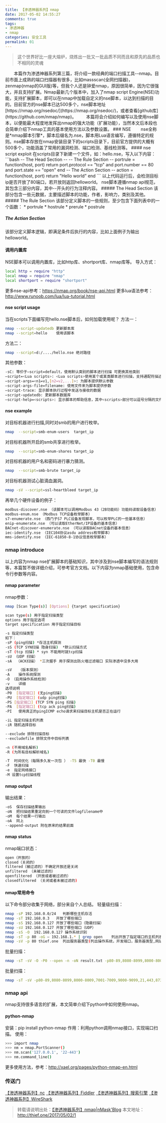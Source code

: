 ```yaml
---
title: 【渗透神器系列】nmap
date: 2017-05-02 14:55:27
comments: true
tags:
- 渗透神器
- nmap
categories: 安全工具
permalink: 01
---
```

<blockquote class="blockquote-center">这个世界好比一座大熔炉，烧炼出一批又一批品质不同而且和原先的品质也不相同的灵魂</blockquote>
　　本篇作为渗透神器系列第三篇，将介绍一款经典的端口扫描工具--nmap。目前市面上成熟的端口扫描器有很多，比如massscan(全网扫描器)，zenmap(nmap的GUI版)等，但我个人还是钟爱nmap，原因很简单，因为它很强大，并且支持扩展。Nmap最新几个版本中，加入了nmap script Engine(NSE)功能，支持扩展脚本，即可以在nmap中加载自定义的nse脚本，以达到扫描的目的。目前官方的nse脚本已达500多个，nse脚本地址[https://nmap.org/nsedoc/](https://nmap.org/nsedoc/)，或者查看[github库](https://github.com/nmap/nmap)。
　　本篇将会介绍如何编写以及使用nse脚本，以便能最大程度地发挥出nmap的强大功能（扩展功能），当然本文后本段也会简单介绍下nmap工具的基本使用方法以及参数设置。
<!--more -->
### NSE
　　nse全称是*nmap脚本引擎*，脚本后缀名为.nse，脚本用Lua语言编写，遵循特定的规则。nse脚本存放在nmap安装目录下的scripts目录下，目前官方提供的大概有500多个，功能涵盖了常用的漏洞检测、端口检测、基线检测等。
#### nse script exploit
在scripts目录下新建一个文件，如：hello.nse，写入以下内容：
```bash
-- The Head Section --
-- The Rule Section --
portrule = function(host, port)
return port.protocol == "tcp" and port.number == 80 and port.state == "open"
end
-- The Action Section --
action = function(host, port)
return "Hello world"
end
```
以上代码运行后，会检测目标ip是否开放了80端口，若开放则返回helloworld。
nse脚本遵循nmap api规范，其包含三部分内容，其中--开头的行为注释内容。
##### The Head Section
该部分包含一些元数据，主要描述脚本的功能，作者，影响力，类别及其他。
##### The Rule Section
该部分定义脚本的一些规则，至少包含下面列表中的一个函数：
* portrule
* hostrule
* prerule
* postrule

##### The Action Section
该部分定义脚本逻辑，即满足条件后执行的内容，比如上面例子为输出helloworld。

#### 调用内置库
NSE脚本可以调用内置库，比如http库、shortport库、nmap库等。
导入方式：
```bash
local http = require "http"
local nmap = require "nmap"
local shortport = require "shortport"
```
更多nse-api参考：https://nmap.org/book/nse-api.html
更多lua语法参考：http://www.runoob.com/lua/lua-tutorial.html
#### nse script usage
当在scripts下面编写完hello.nse脚本后，如何加载使用呢？
方法一：
```bash
nmap --script-updatedb 更新脚本库
nmap --script=hello    使用该脚本
```
方法二：
```bash
nmap --script=d:/..../hello.nse 绝对路径
```
其他参数：
```bash
-sC: 等价于–script=default，使用默认类别的脚本进行扫描 可更换其他类别
–script=<Lua scripts>: <Lua scripts>使用某个或某类脚本进行扫描，支持通配符描述
–script-args=<n1=v1,[n2=v2,...]>: 为脚本提供默认参数
–script-args-file=filename: 使用文件来为脚本提供参数
–script-trace: 显示脚本执行过程中发送与接收的数据
–script-updatedb: 更新脚本数据库
–script-help=<scripts>: 显示脚本的帮助信息，其中<scripts>部分可以逗号分隔的文件或脚本类别
```
#### nse example
对目标机器进行扫描,同时对smb的用户进行枚举。
```bash
nmap  --script=smb-enum-users  target_ip
```
对目标机器所开启的smb共享进行枚举。
```bash
nmap  --script=smb-enum-shares target_ip
```
对目标机器的用户名和密码进行暴力猜测。
```bash
nmap  --script=smb-brute target_ip
```
对目标机器测试心脏滴血漏洞。
```bash
nmap -sV --script=ssl-heartbleed target_ip
```
再举几个硬件设备的例子：
```bash
modbus-discover.nse （该脚本可以调用Modbus 43（2B功能码）功能码读取设备信息）
modbus-enum.nse （Modbus TCP设备枚举脚本）
s7-enumerate.nse （西门子S7 PLC设备发现脚本，可以枚举PLC的一些基本信息）
enip-enumerate.nse （可以读取EtherNet/IP设备的基本信息）
BACnet-discover-enumerate.nse （可以读取BACnet设备的基本信息）
iec-identify.nse （IEC104协议asdu address枚举脚本）
mms-identify.nse （IEC-61850-8-1协议信息枚举脚本）
```
### nmap introduce
以上内容为nmap nse扩展脚本的基础知识，其中涉及到nse脚本编写的语法规则等，本篇暂不做详细介绍，可参考官方文档。以下内容为nmap基础使用，包含命令行参数等内容。
#### nmap parameter
nmap参数：
```bash
nmap [Scan Type(s)] [Options] {target specification}

scan type(s) 用于指定扫描类型
options 用于指定选项
target specification 用于指定扫描目标

-s 指定扫描类型
如下：
-sP (ping扫描) *存活主机探测
-sS (TCP SYN扫描 隐身扫描)  *默认扫描方式
-sT (tcp 扫描) * syn 不能用时就tcp扫描
-sU （UDP 扫描）
-sA  （ACK扫描） *三次握手 用于探测出防火墙过滤端口 实际渗透中没多大用

-sV   （版本探测）
-A    操作系统探测
-O （启用操作系统检测）
-v    详细
选项说明
-P0  [指定端口] (无ping扫描)
-PU  [指定端口] (udp ping扫描)
-PS [指定端口] (TCP SYN ping 扫描)
-PA  [指定端口] (tcp ack ping扫描) 
-PI   使用真正的pingICMP echo请求来扫描目标主机是否正在运行

-iL 指定扫描主机列表
-iR 随机选择目标

--exclude 排除扫描目标
--excludefile 排除文件中目标列表

-n (不用域名解析)
-R (为所有目标解析域名)

-T  时间优化（每隔多久发一次包 ） -T5 最快 -T0 最慢
-F  快速扫描
-e  指定网络接口
-M 设置tcp扫描线程
```
#### nmap output
输出结果：
```bash
-oS  保存扫描结果输出
-oN  把扫描结果重定向到一个可读的文件logfilename中
-oM  每个结果一行输出
-oA  同上
--append-output 附在原来的结果前面
```
#### nmap status
nmap端口状态：
```bash
open（开放的）
closed（关闭的）
filtered（被过滤的）不确定开放还是关闭
unfiltered （未被过滤的）
openfiltered （开放或者被过滤的）
closedfiltered （关闭或者未被过滤的)
```
#### nmap常用命令
以下命令部分收集于网络，部分来自个人总结。
轻量级扫描：
```bash
nmap -sP 192.168.0.0/24   判断哪些主机存活
nmap -sT 192.168.0.3   开放了哪些端口
nmap -sS 192.168.0.127 开放了哪些端口（隐蔽扫描）
nmap -sU 192.168.0.127 开放了哪些端口（UDP）
nmap -sS -O  192.168.0.127 操作系统识别
nmap -sT -p 80 -oG – 192.168.1.* | grep open    列出开放了指定端口的主机列表
nmap -sV -p 80 thief.one  列出服务器类型(列出操作系统，开发端口，服务器类型,网站脚本类型等)
```
批量扫描：
```bash
nmap -sT -sV -O -P0 --open -n -oN result.txt -p80-89,8080-8099,8000-8009,7001-7009,9000-9099,21,443,873,2601,2604,3128,4440,6082,6379,8888,3389,9200,11211,27017,28017,389,8443,4848,8649,995,9440,9871,2222,2082,3311,18100,9956,1433,3306,1900,49705,50030,7778,5432,7080,5900,50070,5000,5560,10000 -iL ip.txt
```
批量扫描：
```bash
nmap -sT -sV -p80-89,8080-8099,8000-8009,7001-7009,9000-9099,21,443,873,2601,2604,3128,4440,6082,6379,8888,3389,9200,11211,27017,28017,389,8443,4848,8649,995,9440,9871,2222,2082,3311,18100,9956,1433,3306,1900,49705,50030,7778,5432,7080,5900,50070,5000,5560,10000 --open --max-hostgroup 10 --max-parallelism 10 --max-rtt-timeout 1000ms --host-timeout 800s --max-scan-delay 2000ms -iL ~/Desktop/ip.txt -oN ~/Desktop/result/result.txt
```
### nmap api
nmap支持很多语言的扩展，本文简单介绍下python中如何使用nmap。
#### python-nmap
安装：pip install python-nmap
作用：利用python调用nmap接口，实现端口扫描。
使用：
```bash
>>> import nmap
>>> nm = nmap.PortScanner()
>>> nm.scan('127.0.0.1', '22-443')
>>> nm.command_line()
```
更多使用方法，参考：http://xael.org/pages/python-nmap-en.html

### 传送门
[【渗透神器系列】nc](http://thief.one/2017/04/10/1/)
[【渗透神器系列】Fiddler](http://thief.one/2017/04/27/1)
[【渗透神器系列】搜索引擎](http://thief.one/2017/05/19/1)
[【渗透神器系列】WireShark](http://thief.one/2017/02/09/WireShark%E8%BF%87%E6%BB%A4%E8%A7%84%E5%88%99/)


>转载请说明出处：[【渗透神器系列】nmap|nMask'Blog](http://thief.one/2017/05/02/1)
本文地址：http://thief.one/2017/05/02/1
